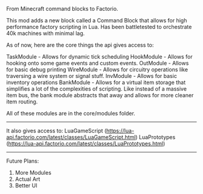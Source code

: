 From Minecraft command blocks to Factorio.

This mod adds a new block called a Command Block that allows for high performance factory scripting in Lua. Has been battletested to orchestrate 40k machines with minimal lag.

As of now, here are the core things the api gives access to:

TaskModule - Allows for dynamic tick scheduling
HookModule - Allows for hooking onto some game events and custom events.
OutModule - Allows for basic debug printing
WireModule - Allows for circuitry operations like traversing a wire system or signal stuff.
InvModule - Allows for basic inventory operations
BankModule - Allows for a virtual item storage that simplifies a lot of the complexities of scripting.
Like instead of a massive item bus, the bank module abstracts that away and allows for more cleaner item routing.

All of these modules are in the core/modules folder.

-------------------------

It also gives access to:
LuaGameScript (https://lua-api.factorio.com/latest/classes/LuaGameScript.html)
LuaPrototypes (https://lua-api.factorio.com/latest/classes/LuaPrototypes.html)

-------------------------

Future Plans:
1. More Modules
2. Actual Art
3. Better UI
